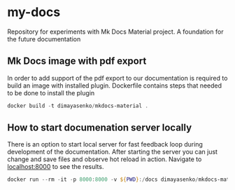 # my-docs

Repository for experiments with Mk Docs Material project. A foundation for the future documentation

## Mk Docs image with pdf export

In order to add support of the pdf export to our documentation is required to build an image with installed plugin. Dockerfile contains steps that needed to be done to install the plugin

```powershell
docker build -t dimayasenko/mkdocs-material .
```

## How to start documenation server locally

There is an option to start local server for fast feedback loop during development of the documentation. After starting the server you can just change and save files and observe hot reload in action. Navigate to [localhost:8000](localhost:8000) to see the results.  

```powershell
docker run --rm -it -p 8000:8000 -v ${PWD}:/docs dimayasenko/mkdocs-material
```
